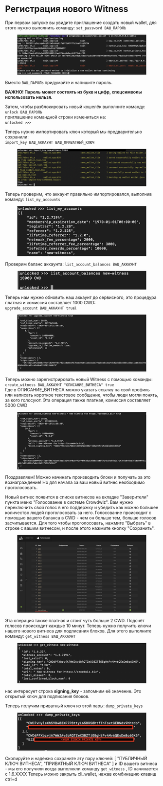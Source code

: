 # Регистрация нового Witness

При первом запуске вы увидите приглашение создать новый wallet, для этого нужно выполнить команду: `set_password ВАШ_ПАРОЛЬ`

<figure><img src="../.gitbook/assets/image (39).png" alt=""><figcaption></figcaption></figure>

Вместо `ВАШ_ПАРОЛЬ` придумайте и напишите пароль.

**ВАЖНО! Пароль может состоять из букв и цифр, спецсимволы использовать нельзя.**

Затем, чтобы разблокировать новый кошелёк выполните команду:\
`unlock ВАШ_ПАРОЛЬ`\
приглашение командной строки измениться на:\
`unlocked >>>`

Теперь нужно импортировать ключ который мы предварительно сохранили:\
`import_key ВАШ_АККАУНТ ВАШ_ПРИВАТНЫЙ_КЛЮЧ`

<figure><img src="../.gitbook/assets/image (31).png" alt=""><figcaption></figcaption></figure>

Теперь проверим, что аккаунт правильно импортировался, выполнив команду: `list_my_accounts`

<figure><img src="../.gitbook/assets/image (12).png" alt=""><figcaption></figcaption></figure>

Проверим баланс аккаунта: `list_account_balances ВАШ_АККАУНТ`

<figure><img src="../.gitbook/assets/image (33).png" alt=""><figcaption></figcaption></figure>

Теперь нам нужно обновить наш аккаунт до сервисного, это процедура платная и комиссия составляет 1000 CWD:\
`upgrade_account ВАШ_АККАУНТ true`\


<figure><img src="../.gitbook/assets/image (23).png" alt=""><figcaption></figcaption></figure>

Теперь можно зарегистрировать новый Witness с помощью команды:\
`create_witness ВАШ_АККАУНТ "ОПИСАНИЕ_ВИТНЕСА" true`\
Где в ОПИСАНИЕ\_ВИТНЕСА можно указать ссылку на свой профиль или написать короткое текстовое сообщение, чтобы люди могли понять, за кого голосуют. Эта операция также платная, комиссия составляет 5000 CWD

<figure><img src="../.gitbook/assets/image (14).png" alt=""><figcaption></figcaption></figure>

Поздравляем! Можно начинать производить блоки и получать за это вознаграждение! Но для начала за ваш новый витнес необходимо проголосовать.

Новый витнес появится в списке витнесов на вкладке "Заверители" пункта меню "Голосование в системе Crowdwiz". Вам нужно переключить свой голос в его поддержку и убедить как можно большее количество людей проголосовать за него. Голосование происходит с помощью вашего баланса в CWD - чем он больше тем, больше голосов засчитывается. Для того чтобы проголосовать, нажмите "Выбрать" в строке с вашим витнесом, и после этого нажмите кнопку "Сохранить".

<figure><img src="../.gitbook/assets/image (28).png" alt=""><figcaption></figcaption></figure>

Эта операция также платная и стоит чуть больше 2 CWD. Подсчёт голосов происходит каждые 10 минут. Теперь нужно получить ключи нашего нового витнеса для подписания блоков. Для этого выполните команду: `get_witness ВАШ_АККАУНТ`

<figure><img src="../.gitbook/assets/image (29).png" alt=""><figcaption></figcaption></figure>

нас интересует строка **signing\_key** - запомним её значение. Это открытый ключ для подписания блоков.

Теперь получим приватный ключ из этой пары: `dump_private_keys`

<figure><img src="../.gitbook/assets/image (18).png" alt=""><figcaption></figcaption></figure>

Скопируйте и надёжно сохраните эту пару ключей: \[ "ПУБЛИЧНЫЙ КЛЮЧ ВИТНЕСА", "ПРИВАТНЫЙ КЛЮЧ ВИТНЕСА" ] и ID вашего витнеса - мы его получили когда выполняли команду `get_witness` , ID начинается с 1.6.XXXX Теперь можно закрыть cli\_wallet, нажав комбинацию клавиш ctrl+d
